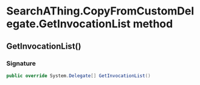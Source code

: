 # SearchAThing.CopyFromCustomDelegate.GetInvocationList method
## GetInvocationList()
### Signature
```csharp
public override System.Delegate[] GetInvocationList()
```
